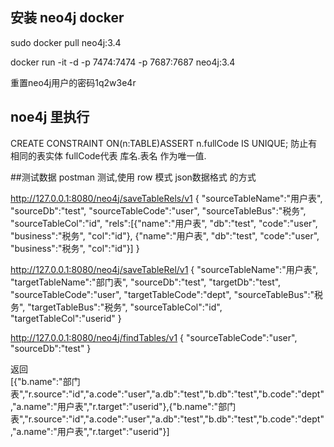 ## 安装 neo4j docker
sudo docker pull neo4j:3.4

docker run -it -d -p 7474:7474 -p 7687:7687 neo4j:3.4

重置neo4j用户的密码1q2w3e4r

## noe4j 里执行
CREATE CONSTRAINT ON(n:TABLE)ASSERT n.fullCode IS UNIQUE;
 防止有相同的表实体 fullCode代表 库名.表名 作为唯一值.
 
 
##测试数据
postman 测试,使用 row 模式 json数据格式 的方式

http://127.0.0.1:8080/neo4j/saveTableRels/v1
{
"sourceTableName":"用户表",
"sourceDb":"test",
"sourceTableCode":"user",
"sourceTableBus":"税务",
"sourceTableCol":"id",
"rels":[{"name":"用户表",
         "db":"test",
         "code":"user",
         "business":"税务",
         "col":"id"},
         {"name":"用户表",
           "db":"test",
           "code":"user",
           "business":"税务",
           "col":"id"}]
}


http://127.0.0.1:8080/neo4j/saveTableRel/v1
{
"sourceTableName":"用户表",
"targetTableName":"部门表",
"sourceDb":"test",
 "targetDb":"test",
"sourceTableCode":"user",
 "targetTableCode":"dept",
"sourceTableBus":"税务",
 "targetTableBus":"税务",
"sourceTableCol":"id",
 "targetTableCol":"userid"
}

http://127.0.0.1:8080/neo4j/findTables/v1
{
"sourceTableCode":"user",
"sourceDb":"test"
}

返回  
[{"b.name":"部门表","r.source":"id","a.code":"user","a.db":"test","b.db":"test","b.code":"dept","a.name":"用户表","r.target":"userid"},{"b.name":"部门表","r.source":"id","a.code":"user","a.db":"test","b.db":"test","b.code":"dept","a.name":"用户表","r.target":"userid"}]